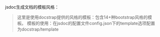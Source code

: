 <!--
 * @Description: 
 * @version: 
 * @Author: lxw
 * @Date: 2020-01-13 22:19:35
 * @LastEditors  : lxw
 * @LastEditTime : 2020-01-14 00:16:20
 -->
jsdoc生成文档的模板风格：
> 这里是使用docstrap提供的风格的模板：包含14+种bootstrap风格的模板。
> 模板的使用：在jsdoc的配置文件config.json下的template选项配置为docstrap/template